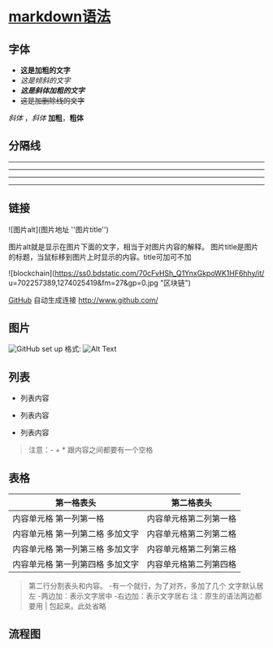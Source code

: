 
# [markdown语法](https://www.cnblogs.com/liugang-vip/p/6337580.html)


## 字体
- **这是加粗的文字**
- *这是倾斜的文字*
- ***这是斜体加粗的文字***
- ~~这是加删除线的文字~~

*斜体* ，_斜体_
**加粗**，__粗体__



## 分隔线

---
----
***
*****

## 链接
![图片alt](图片地址 ''图片title'')

图片alt就是显示在图片下面的文字，相当于对图片内容的解释。
图片title是图片的标题，当鼠标移到图片上时显示的内容。title可加可不加

![blockchain](https://ss0.bdstatic.com/70cFvHSh_Q1YnxGkpoWK1HF6hhy/it/
u=702257389,1274025419&fm=27&gp=0.jpg "区块链")

[GitHub](http://github.com)
自动生成连接  <http://www.github.com/>

## 图片

![GitHub set up](http://zh.mweb.im/asset/img/set-up-git.gif)
格式: ![Alt Text](url)

## 列表

- 列表内容
+ 列表内容
* 列表内容

> 注意：- + * 跟内容之间都要有一个空格

## 表格


第一格表头 | 第二格表头
---------| -------------
内容单元格 第一列第一格 | 内容单元格第二列第一格
内容单元格 第一列第二格 多加文字 | 内容单元格第二列第二格
内容单元格 第一列第三格 多加文字 | 内容单元格第二列第三格
内容单元格 第一列第四格 多加文字 | 内容单元格第二列第四格

> 第二行分割表头和内容。
>  -有一个就行，为了对齐，多加了几个
>  文字默认居左
>  -两边加：表示文字居中
>  -右边加：表示文字居右
>  注：原生的语法两边都要用 | 包起来。此处省略

## 流程图